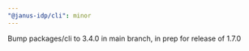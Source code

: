```yaml
---
"@janus-idp/cli": minor
---
```


Bump packages/cli to 3.4.0 in main branch, in prep for release of 1.7.0

